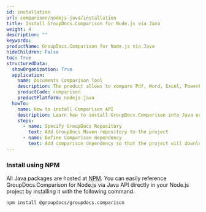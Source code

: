 ```yaml
---
id: installation
url: comparison/nodejs-java/installation
title: Install GroupDocs.Comparison for Node.js via Java 
weight: 4
description: ""
keywords:
productName: GroupDocs.Comparison for Node.js via Java
hideChildren: False
toc: True
structuredData:
  showOrganization: True
  application:
    name: Documents Comparison Tool
    description: The product allows to compare Pdf, Word, Excel, PowerPoint, AutoCad, Image, Code and much more file formats. Comparison API also supports accepting or rejecting changes, extracting document information and generating comparison report
    productCode: comparison
    productPlatform: nodejs-java
  howTo:
    name: How to install Comparison API
    description: Learn how to install GroupDocs.Comparison into Java or Kotlin project
    steps:
      - name: Specify GroupDocs Repository
        text: Add GroupDocs Maven repository to the project
      - name: Define Comparison dependency
        text: Add comparison dependency so that the project will download required libraries
---
```


### Install using NPM

All Java packages are hosted at [NPM](https://www.npmjs.com/package/@groupdocs/groupdocs.comparison). You can easily reference GroupDocs.Comparison for Node.js via Java API directly in your Node.js project by installing it with the following command.

```shell
npm install @groupdocs/groupdocs.comparison
```
